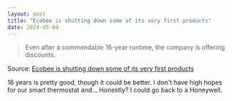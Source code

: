```yaml
---
layout: post
title: "Ecobee is shutting down some of its very first products"
date: 2024-05-04
---
```


> Even after a commendable 16-year runtime, the company is offering
discounts.

Source: [Ecobee is shutting down some of its very first products](
https://arstechnica.com/?p=2021683)

16 years is pretty good, though it could be better.  I don't have high
hopes for our smart thermostat and... Honestly? I could go back to a
Honeywell.

